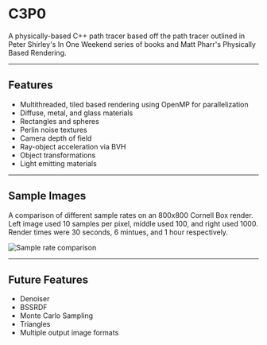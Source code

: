 # C3P0
A physically-based C++ path tracer based off the path tracer outlined in Peter Shirley's In One Weekend series of books and Matt Pharr's Physically Based Rendering.

---

## Features

- Multithreaded, tiled based rendering using OpenMP for parallelization
- Diffuse, metal, and glass materials
- Rectangles and spheres
- Perlin noise textures
- Camera depth of field
- Ray-object acceleration via BVH
- Object transformations
- Light emitting materials

---

## Sample Images

A comparison of different sample rates on an 800x800 Cornell Box render. Left image used 10 samples per pixel, middle used 100, and right used 1000. Render times were 30 seconds, 6 mintues, and 1 hour respectively.

![Sample rate comparison](https://i.imgur.com/2o21fUY.jpg)

---


## Future Features

- Denoiser 
- BSSRDF 
- Monte Carlo Sampling
- Triangles
- Multiple output image formats
